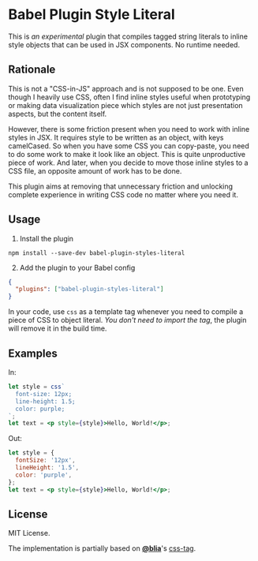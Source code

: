 # Babel Plugin Style Literal

This is _an experimental_ plugin that compiles tagged string literals to inline
style objects that can be used in JSX components. No runtime needed.

## Rationale

This is not a "CSS-in-JS" approach and is not supposed to be one. Even though
I heavily use CSS, often I find inline styles useful when prototyping or making
data visualization piece which styles are not just presentation aspects, but
the content itself.

However, there is some friction present when you need to work with inline styles
in JSX. It requires style to be written as an object, with keys camelCased. So
when you have some CSS you can copy-paste, you need to do some work to make it
look like an object. This is quite unproductive piece of work. And later, when
you decide to move those inline styles to a CSS file, an opposite amount of work
has to be done.

This plugin aims at removing that unnecessary friction and unlocking complete
experience in writing CSS code no matter where you need it.

## Usage

1. Install the plugin

```
npm install --save-dev babel-plugin-styles-literal
```

2. Add the plugin to your Babel config

```json
{
  "plugins": ["babel-plugin-styles-literal"]
}
```

In your code, use `css` as a template tag whenever you need to compile a piece
of CSS to object literal. _You don't need to import the tag_, the plugin will
remove it in the build time.

## Examples

In:

```jsx
let style = css`
  font-size: 12px;
  line-height: 1.5;
  color: purple;
`;
let text = <p style={style}>Hello, World!</p>;
```

Out:

```jsx
let style = {
  fontSize: '12px',
  lineHeight: '1.5',
  color: 'purple',
};
let text = <p style={style}>Hello, World!</p>;
```

## License

MIT License.

The implementation is partially based on [**@blia**](https://github.com/blia)'s
[css-tag](https://github.com/blia/css-tag).
